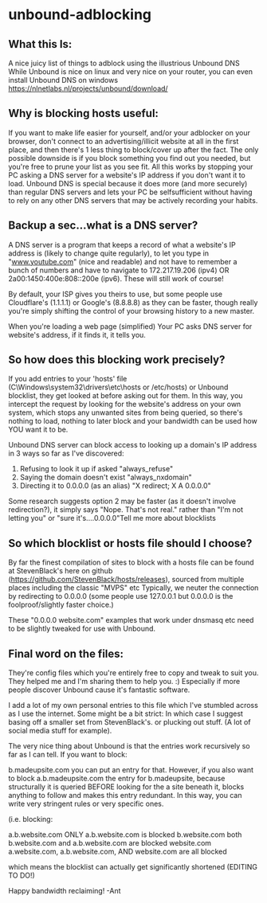 # unbound-adblocking
What this Is:
-------------
A nice juicy list of things to adblock using the illustrious Unbound DNS
While Unbound is nice on linux and very nice on your router, you can even install Unbound DNS on windows https://nlnetlabs.nl/projects/unbound/download/ 

Why is blocking hosts useful:
-----------------------------
If you want to make life easier for yourself, and/or your adblocker on your browser, don't connect to an advertising/illicit website at all in the first place, and then there's 1 less thing to block/cover up after the fact. The only possible downside is if you block something you find out you needed, but you're free to prune your list as you see fit. 
All this works by stopping your PC asking a DNS server for a website's IP address if you don't want it to load. Unbound DNS is special because it does more (and more securely) than regular DNS servers and lets your PC be selfsufficient without having to rely on any other DNS servers that may be actively recording your habits.

Backup a sec...what is a DNS server?
------------------------------------
A DNS server is a program that keeps a record of what a website's IP address is (likely to change quite regularly), to let you type in "www.youtube.com" (nice and readable) and not have to remember a bunch of numbers and have to navigate to 172.217.19.206 (ipv4)  OR  2a00:1450:400e:808::200e  (ipv6). These will still work of course! 

By default, your ISP gives you theirs to use, but some people use Cloudflare's (1.1.1.1) or Google's (8.8.8.8) as they can be faster, though really you're simply shifting the control of your browsing history to a new master.

When you're loading a web page (simplified)
Your PC asks DNS server for website's address, if it finds it, it tells you.


So how does this blocking work precisely?
-----------------------------------------
If you add entries to your 'hosts' file (C\Windows\system32\drivers\etc\hosts or /etc/hosts) or Unbound blocklist, they get looked at before asking out for them. In this way, you intercept the request by looking for the website's address on your own system, which stops any unwanted sites from being queried, so there's nothing to load, nothing to later block and your bandwidth can be used how YOU want it to be.

Unbound DNS server can block access to looking up a domain's IP address in 3 ways so far as I've discovered:

1) Refusing to look it up if asked       "always_refuse"
2) Saying the domain doesn't exist       "always_nxdomain"  
3) Directing it to 0.0.0.0 (as an alias)   "X redirect; X A 0.0.0.0"

Some research suggests option 2 may be faster (as it doesn't involve redirection?), it simply says "Nope. That's not real." rather than "I'm not letting you" or "sure it's....0.0.0.0"Tell me more about blocklists


So which blocklist or hosts file should I choose?
-----------------------------
By far the finest compilation of sites to block with a hosts file can be found at StevenBlack's here on github (https://github.com/StevenBlack/hosts/releases), sourced from multiple places including the classic "MVPS" etc
Typically, we neuter the connection by redirecting to 0.0.0.0 (some people use 127.0.0.1 but 0.0.0.0 is the foolproof/slightly faster choice.)

These "0.0.0.0 website.com" examples that work under dnsmasq etc need to be slightly tweaked for use with Unbound.


Final word on the files:
------------------------
They're config files which you're entirely free to copy and tweak to suit you. They helped me and I'm sharing them to help you. :) Especially if more people discover Unbound cause it's fantastic software.

I add a lot of my own personal entries to this file which I've stumbled across as I use the internet. Some might be a bit strict: In which case I suggest basing off a smaller set from StevenBlack's. or plucking out stuff. (A lot of social media stuff for example).

The very nice thing about Unbound is that the entries work recursively so far as I can tell. If you want to block:

b.madeupsite.com  you can put an entry for that. However, if you also want to block
a.b.madeupsite.com    the entry for b.madeupsite, because structurally it is queried BEFORE looking for the a site beneath it, blocks anything to follow and makes this entry redundant. In this way, you can write very stringent rules or very specific ones.

(i.e. blocking:

a.b.website.com               ONLY a.b.website.com is blocked
b.website.com                 both b.website.com and a.b.website.com are blocked
website.com                   a.website.com, a.b.website.com, AND website.com are all blocked

which means the blocklist can actually get significantly shortened (EDITING TO DO!)


Happy bandwidth reclaiming!
-Ant








